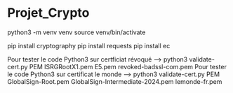 # Projet_Crypto

python3 -m venv venv
source venv/bin/activate

pip install cryptography
pip install requests
pip install ec

Pour tester le code Python3 sur certficiat révoqué --> python3 validate-cert.py PEM ISRGRootX1.pem E5.pem revoked-badssl-com.pem
Pour tester le code Python3 sur certificat le monde --> python3 validate-cert.py PEM GlobalSign-Root.pem GlobalSign-Intermediate-2024.pem lemonde-fr.pem
